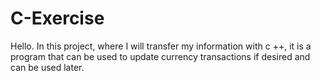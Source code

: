 # C-Exercise
Hello. In this project, where I will transfer my information with c ++, it is a program that can be used to update currency transactions if desired and can be used later.
